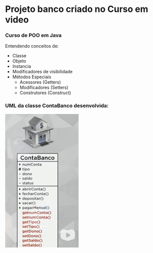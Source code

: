 # Projeto banco criado no Curso em video

### Curso de POO em Java

Entendendo conceitos de:

- Classe
- Objeto
- Instancia
- Modificadores de visibilidade
- Métodos Especiais
  - Acessores (Getters)
  - Modificadores (Setters)
  - Construtores (Construct)

### UML da classe ContaBanco desenvolvida:

![img_1.png](img_1.png)